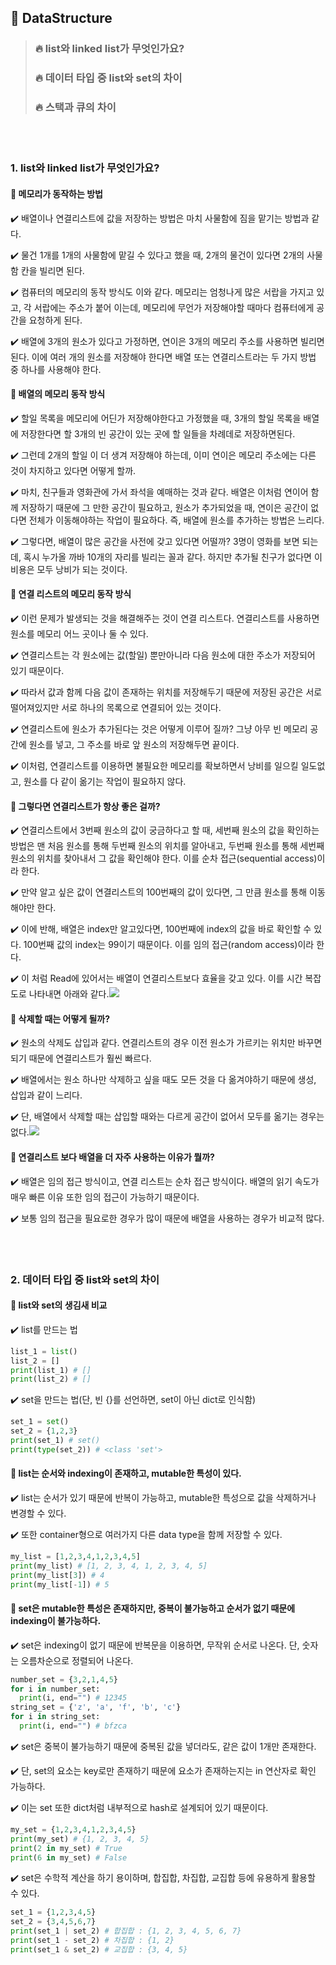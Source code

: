 ## 🌈 DataStructure
> ### 🔥 list와 linked list가 무엇인가요?
> ### 🔥 데이터 타입 중 list와 set의 차이
> ### 🔥 스택과 큐의 차이

<br>
<br>

###  1. list와 linked list가 무엇인가요?

#### 🤔 메모리가 동작하는 방법

✔️ 배열이나 연결리스트에 값을 저장하는 방법은 마치 사물함에 짐을 맡기는 방법과 같다.

✔️ 물건 1개를 1개의 사물함에 맡길 수 있다고 했을 때, 2개의 물건이 있다면 2개의 사물함 칸을 빌리면 된다.

✔️ 컴퓨터의 메모리의 동작 방식도 이와 같다. 메모리는 엄청나게 많은 서랍을 가지고 있고, 각 서랍에는 주소가 붙어 이는데, 메모리에 무언가 저장해야할 때마다 컴퓨터에게 공간을 요청하게 된다.

✔️ 배열에 3개의 원소가 있다고 가정하면, 연이은 3개의 메모리 주소를 사용하면 빌리면 된다. 이에 여러 개의 원소를 저장해야 한다면 배열 또는 연결리스트라는 두 가지 방법 중 하나를 사용해야 한다. 


#### 🤔 배열의 메모리 동작 방식 

✔️ 할일 목록을 메모리에 어딘가 저장해야한다고 가정했을 때, 3개의 할일 목록을 배열에 저장한다면 할 3개의 빈 공간이 있는 곳에 할 일들을 차례데로 저장하면된다.

✔️ 그런데 2개의 할일 이 더 생겨 저장해야 하는데, 이미 연이은 메모리 주소에는 다른 것이 차지하고 있다면 어떻게 할까.

✔️ 마치, 친구들과 영화관에 가서 좌석을 예매하는 것과 같다. 배열은 이처럼 연이어 함께 저장하기 때문에 그 만한 공간이 필요하고, 원소가 추가되었을 때, 연이은 공간이 없다면 전체가 이동해야하는 작업이 필요하다. 즉, 배열에 원소를 추가하는 방법은 느리다.

✔️ 그렇다면, 배열이 많은 공간을 사전에 갖고 있다면 어떨까? 3명이 영화를 보면 되는데, 혹시 누가올 까바 10개의 자리를 빌리는 꼴과 같다. 하지만 추가될 친구가 없다면 이 비용은 모두 낭비가 되는 것이다.


#### 🤔 연결 리스트의 메모리 동작 방식

✔️ 이런 문제가 발생되는 것을 해결해주는 것이 연결 리스트다. 연결리스트를 사용하면 원소를 메모리 어느 곳이나 둘 수 있다.

✔️ 연결리스트는 각 원소에는 값(할일) 뿐만아니라 다음 원소에 대한 주소가 저장되어 있기 때문이다. 

✔️ 따라서 값과 함께 다음 값이 존재하는 위치를 저장해두기 때문에 저장된 공간은 서로 떨어져있지만 서로 하나의 목록으로 연결되어 있는 것이다. 

✔️ 연결리스트에 원소가 추가된다는 것은 어떻게 이루어 질까? 그냥 아무 빈 메모리 공간에 원소를 넣고, 그 주소를 바로 앞 원소의 저장해두면 끝이다.

✔️ 이처럼, 연결리스트를 이용하면 불필요한 메모리를 확보하면서 낭비를 일으킬 일도없고, 원소를 다 같이 옮기는 작업이 필요하지 않다. 


#### 🤔 그렇다면 연결리스트가 항상 좋은 걸까?

✔️ 연결리스트에서 3번째 원소의 값이 궁금하다고 할 때, 세번째 원소의 값을 확인하는 방법은 맨 처음 원소를 통해 두번째 원소의 위치를 알아내고, 두번째 원소를 통해 세번째 원소의 위치를 찾아내서 그 값을 확인해야 한다. 이를 순차 접근(sequential access)이라 한다.

✔️ 만약 알고 싶은 값이 연결리스트의 100번째의 값이 있다면, 그 만큼 원소를 통해 이동해야만 한다. 

✔️ 이에 반해, 배열은 index만 알고있다면, 100번째에 index의 값을 바로 확인할 수 있다. 100번째 값의 index는 99이기 때문이다. 이를 임의 접근(random access)이라 한다.

✔️ 이 처럼 Read에 있어서는 배열이 연결리스트보다 효율을 갖고 있다. 이를 시간 복잡도로 나타내면 아래와 같다.![](https://images.velog.io/images/jewon119/post/e776d282-776a-4f26-bc91-3bfeece661a9/%E1%84%89%E1%85%B3%E1%84%8F%E1%85%B3%E1%84%85%E1%85%B5%E1%86%AB%E1%84%89%E1%85%A3%E1%86%BA%202022-01-07%20%E1%84%8B%E1%85%A9%E1%84%92%E1%85%AE%208.53.53.png)


#### 🤔 삭제할 때는 어떻게 될까?

✔️ 원소의 삭제도 삽입과 같다. 연결리스트의 경우 이전 원소가 가르키는 위치만 바꾸면 되기 때문에 연결리스트가 훨씬 빠르다.

✔️ 배열에서는 원소 하나만 삭제하고 싶을 때도 모든 것을 다 옮겨야하기 때문에 생성, 삽입과 같이 느리다.

✔️ 단, 배열에서 삭제할 때는 삽입할 때와는 다르게 공간이 없어서 모두를 옮기는 경우는 없다.![](https://images.velog.io/images/jewon119/post/c2e4aca7-f435-4cdb-9662-c5b2ae39a1a4/%E1%84%89%E1%85%B3%E1%84%8F%E1%85%B3%E1%84%85%E1%85%B5%E1%86%AB%E1%84%89%E1%85%A3%E1%86%BA%202022-01-07%20%E1%84%8B%E1%85%A9%E1%84%92%E1%85%AE%208.56.00.png)


#### 🤔 연결리스트 보다 배열을 더 자주 사용하는 이유가 뭘까?

✔️ 배열은 임의 접근 방식이고, 연결 리스트는 순차 접근 방식이다. 배열의 읽기 속도가 매우 빠른 이유 또한 임의 접근이 가능하기 때문이다.

✔️ 보통 임의 접근을 필요로한 경우가 많이 때문에 배열을 사용하는 경우가 비교적 많다.

<br>
<br>

###  2. 데이터 타입 중 list와 set의 차이

#### 🤔 list와 set의 생김새 비교

✔️ list를 만드는 법

```python
list_1 = list()
list_2 = []
print(list_1) # []
print(list_2) # []
```

✔️ set을 만드는 법(단, 빈 {}를 선언하면, set이 아닌 dict로 인식함)
```python
set_1 = set()
set_2 = {1,2,3}
print(set_1) # set()
print(type(set_2)) # <class 'set'>
```

#### 🤔 list는 순서와 indexing이 존재하고, mutable한 특성이 있다.

✔️ list는 순서가 있기 때문에 반복이 가능하고, mutable한 특성으로 값을 삭제하거나 변경할 수 있다.

✔️ 또한 container형으로 여러가지 다른 data type을 함께 저장할 수 있다.
```python
my_list = [1,2,3,4,1,2,3,4,5]
print(my_list) # [1, 2, 3, 4, 1, 2, 3, 4, 5]
print(my_list[3]) # 4
print(my_list[-1]) # 5
```

#### 🤔 set은 mutable한 특성은 존재하지만, 중복이 불가능하고 순서가 없기 때문에 indexing이 불가능하다.

✔️ set은 indexing이 없기 때문에 반복문을 이용하면, 무작위 순서로 나온다. 단, 숫자는 오름차순으로 정렬되어 나온다.
```python
number_set = {3,2,1,4,5}
for i in number_set:
  print(i, end="") # 12345  
string_set = {'z', 'a', 'f', 'b', 'c'}
for i in string_set:
  print(i, end="") # bfzca
```

✔️ set은 중복이 불가능하기 때문에 중복된 값을 넣더라도, 같은 값이 1개만 존재한다.

✔️ 단, set의 요소는 key로만 존재하기 때문에 요소가 존재하는지는 in 연산자로 확인 가능하다.

✔️ 이는 set 또한 dict처럼 내부적으로 hash로 설계되어 있기 때문이다.
```python
my_set = {1,2,3,4,1,2,3,4,5}
print(my_set) # {1, 2, 3, 4, 5}
print(2 in my_set) # True
print(6 in my_set) # False
```

✔️ set은 수학적 계산을 하기 용이하며, 합집합, 차집합, 교집합 등에 유용하게 활용할 수 있다.
```python
set_1 = {1,2,3,4,5}
set_2 = {3,4,5,6,7}
print(set_1 | set_2) # 합집합 : {1, 2, 3, 4, 5, 6, 7}
print(set_1 - set_2) # 차집합 : {1, 2}
print(set_1 & set_2) # 교집합 : {3, 4, 5}
```

<br>
<br>